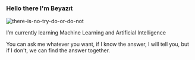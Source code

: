 ### Hello there I'm Beyazıt

![there-is-no-try-do-or-do-not](https://user-images.githubusercontent.com/66223190/209471639-107ffcef-442b-465a-9ba8-922dcde40019.gif)

I’m currently learning Machine Learning and Artificial Intelligence

You can ask me whatever you want, if I know the answer, I will tell you, but if I don't, we can find the answer together.
